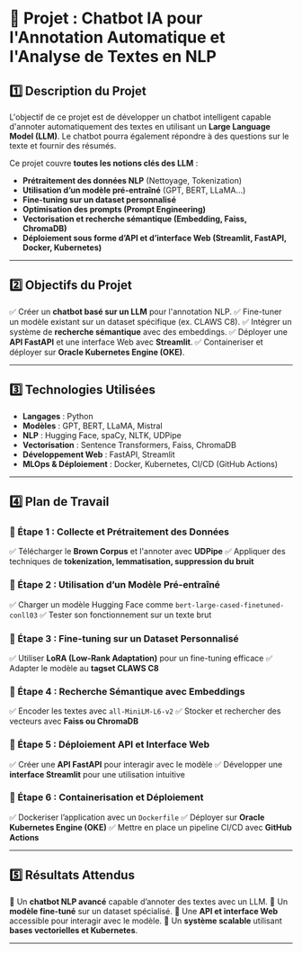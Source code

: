 # 📌 Projet : Chatbot IA pour l'Annotation Automatique et l'Analyse de Textes en NLP

## **1️⃣ Description du Projet**
L'objectif de ce projet est de développer un chatbot intelligent capable d'annoter automatiquement des textes en utilisant un **Large Language Model (LLM)**. Le chatbot pourra également répondre à des questions sur le texte et fournir des résumés.

Ce projet couvre **toutes les notions clés des LLM** :
- **Prétraitement des données NLP** (Nettoyage, Tokenization)
- **Utilisation d’un modèle pré-entraîné** (GPT, BERT, LLaMA…)
- **Fine-tuning sur un dataset personnalisé**
- **Optimisation des prompts (Prompt Engineering)**
- **Vectorisation et recherche sémantique (Embedding, Faiss, ChromaDB)**
- **Déploiement sous forme d’API et d’interface Web (Streamlit, FastAPI, Docker, Kubernetes)**

---

## **2️⃣ Objectifs du Projet**
✅ Créer un **chatbot basé sur un LLM** pour l'annotation NLP.
✅ Fine-tuner un modèle existant sur un dataset spécifique (ex. CLAWS C8).
✅ Intégrer un système de **recherche sémantique** avec des embeddings.
✅ Déployer une **API FastAPI** et une interface Web avec **Streamlit**.
✅ Containeriser et déployer sur **Oracle Kubernetes Engine (OKE)**.

---

## **3️⃣ Technologies Utilisées**
- **Langages** : Python
- **Modèles** : GPT, BERT, LLaMA, Mistral
- **NLP** : Hugging Face, spaCy, NLTK, UDPipe
- **Vectorisation** : Sentence Transformers, Faiss, ChromaDB
- **Développement Web** : FastAPI, Streamlit
- **MLOps & Déploiement** : Docker, Kubernetes, CI/CD (GitHub Actions)

---

## **4️⃣ Plan de Travail**

### **🔹 Étape 1 : Collecte et Prétraitement des Données**
✅ Télécharger le **Brown Corpus** et l'annoter avec **UDPipe**
✅ Appliquer des techniques de **tokenization, lemmatisation, suppression du bruit**

### **🔹 Étape 2 : Utilisation d’un Modèle Pré-entraîné**
✅ Charger un modèle Hugging Face comme `bert-large-cased-finetuned-conll03`
✅ Tester son fonctionnement sur un texte brut

### **🔹 Étape 3 : Fine-tuning sur un Dataset Personnalisé**
✅ Utiliser **LoRA (Low-Rank Adaptation)** pour un fine-tuning efficace
✅ Adapter le modèle au **tagset CLAWS C8**

### **🔹 Étape 4 : Recherche Sémantique avec Embeddings**
✅ Encoder les textes avec `all-MiniLM-L6-v2`
✅ Stocker et rechercher des vecteurs avec **Faiss ou ChromaDB**

### **🔹 Étape 5 : Déploiement API et Interface Web**
✅ Créer une **API FastAPI** pour interagir avec le modèle
✅ Développer une **interface Streamlit** pour une utilisation intuitive

### **🔹 Étape 6 : Containerisation et Déploiement**
✅ Dockeriser l’application avec un `Dockerfile`
✅ Déployer sur **Oracle Kubernetes Engine (OKE)**
✅ Mettre en place un pipeline CI/CD avec **GitHub Actions**

---

## **5️⃣ Résultats Attendus**
🔹 Un **chatbot NLP avancé** capable d’annoter des textes avec un LLM.
🔹 Un **modèle fine-tuné** sur un dataset spécialisé.
🔹 Une **API et interface Web** accessible pour interagir avec le modèle.
🔹 Un **système scalable** utilisant **bases vectorielles et Kubernetes**.

---
